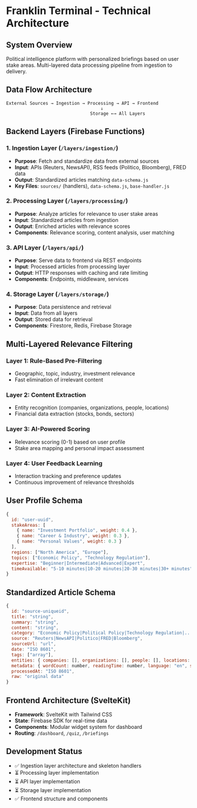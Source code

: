 # Franklin Terminal - Technical Architecture

## System Overview

Political intelligence platform with personalized briefings based on user stake areas. Multi-layered data processing pipeline from ingestion to delivery.

## Data Flow Architecture

```
External Sources → Ingestion → Processing → API → Frontend
                                    ↓
                                Storage ←→ All Layers
```

## Backend Layers (Firebase Functions)

### 1. Ingestion Layer (`/layers/ingestion/`)

- **Purpose**: Fetch and standardize data from external sources
- **Input**: APIs (Reuters, NewsAPI), RSS feeds (Politico, Bloomberg), FRED data
- **Output**: Standardized articles matching `data-schema.js`
- **Key Files**: `sources/` (handlers), `data-schema.js`, `base-handler.js`

### 2. Processing Layer (`/layers/processing/`)

- **Purpose**: Analyze articles for relevance to user stake areas
- **Input**: Standardized articles from ingestion
- **Output**: Enriched articles with relevance scores
- **Components**: Relevance scoring, content analysis, user matching

### 3. API Layer (`/layers/api/`)

- **Purpose**: Serve data to frontend via REST endpoints
- **Input**: Processed articles from processing layer
- **Output**: HTTP responses with caching and rate limiting
- **Components**: Endpoints, middleware, services

### 4. Storage Layer (`/layers/storage/`)

- **Purpose**: Data persistence and retrieval
- **Input**: Data from all layers
- **Output**: Stored data for retrieval
- **Components**: Firestore, Redis, Firebase Storage

## Multi-Layered Relevance Filtering

### Layer 1: Rule-Based Pre-Filtering

- Geographic, topic, industry, investment relevance
- Fast elimination of irrelevant content

### Layer 2: Content Extraction

- Entity recognition (companies, organizations, people, locations)
- Financial data extraction (stocks, bonds, sectors)

### Layer 3: AI-Powered Scoring

- Relevance scoring (0-1) based on user profile
- Stake area mapping and personal impact assessment

### Layer 4: User Feedback Learning

- Interaction tracking and preference updates
- Continuous improvement of relevance thresholds

## User Profile Schema

```javascript
{
  id: "user-uuid",
  stakeAreas: [
    { name: "Investment Portfolio", weight: 0.4 },
    { name: "Career & Industry", weight: 0.3 },
    { name: "Personal Values", weight: 0.3 }
  ],
  regions: ["North America", "Europe"],
  topics: ["Economic Policy", "Technology Regulation"],
  expertise: "Beginner|Intermediate|Advanced|Expert",
  timeAvailable: "5-10 minutes|10-20 minutes|20-30 minutes|30+ minutes"
}
```

## Standardized Article Schema

```javascript
{
  id: "source-uniqueid",
  title: "string",
  summary: "string",
  content: "string",
  category: "Economic Policy|Political Policy|Technology Regulation|...",
  source: "Reuters|NewsAPI|Politico|FRED|Bloomberg",
  sourceUrl: "url",
  date: "ISO 8601",
  tags: ["array"],
  entities: { companies: [], organizations: [], people: [], locations: [] },
  metadata: { wordCount: number, readingTime: number, language: "en", sentiment: "positive|negative|neutral" },
  processedAt: "ISO 8601",
  raw: "original data"
}
```

## Frontend Architecture (SvelteKit)

- **Framework**: SvelteKit with Tailwind CSS
- **State**: Firebase SDK for real-time data
- **Components**: Modular widget system for dashboard
- **Routing**: `/dashboard`, `/quiz`, `/briefings`

## Development Status

- ✅ Ingestion layer architecture and skeleton handlers
- ⏳ Processing layer implementation
- ⏳ API layer implementation
- ⏳ Storage layer implementation
- ✅ Frontend structure and components
